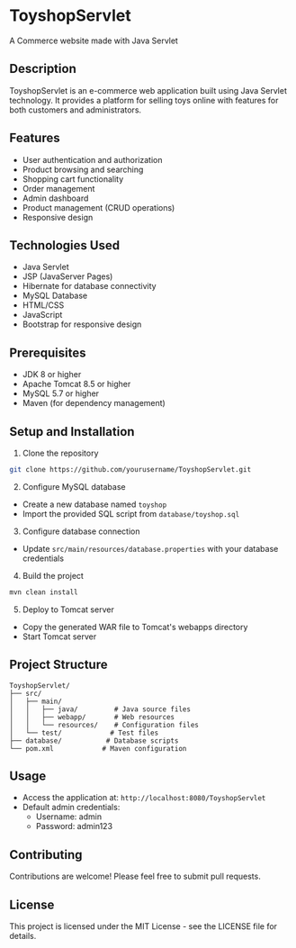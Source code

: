 # ToyshopServlet
A Commerce website made with Java Servlet

## Description
ToyshopServlet is an e-commerce web application built using Java Servlet technology. It provides a platform for selling toys online with features for both customers and administrators.

## Features
- User authentication and authorization
- Product browsing and searching
- Shopping cart functionality
- Order management
- Admin dashboard
- Product management (CRUD operations)
- Responsive design

## Technologies Used
- Java Servlet
- JSP (JavaServer Pages)
- Hibernate for database connectivity
- MySQL Database
- HTML/CSS
- JavaScript
- Bootstrap for responsive design

## Prerequisites
- JDK 8 or higher
- Apache Tomcat 8.5 or higher
- MySQL 5.7 or higher
- Maven (for dependency management)

## Setup and Installation
1. Clone the repository
```bash
git clone https://github.com/yourusername/ToyshopServlet.git
```

2. Configure MySQL database
- Create a new database named `toyshop`
- Import the provided SQL script from `database/toyshop.sql`

3. Configure database connection
- Update `src/main/resources/database.properties` with your database credentials

4. Build the project
```bash
mvn clean install
```

5. Deploy to Tomcat server
- Copy the generated WAR file to Tomcat's webapps directory
- Start Tomcat server

## Project Structure
```
ToyshopServlet/
├── src/
│   ├── main/
│   │   ├── java/         # Java source files
│   │   ├── webapp/       # Web resources
│   │   └── resources/    # Configuration files
│   └── test/            # Test files
├── database/           # Database scripts
└── pom.xml            # Maven configuration
```

## Usage
- Access the application at: `http://localhost:8080/ToyshopServlet`
- Default admin credentials:
  - Username: admin
  - Password: admin123

## Contributing
Contributions are welcome! Please feel free to submit pull requests.

## License
This project is licensed under the MIT License - see the LICENSE file for details.

